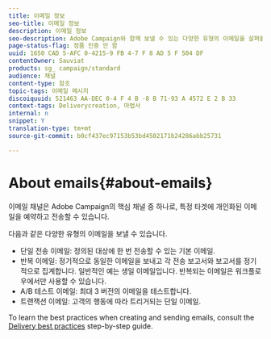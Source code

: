 ```yaml
---
title: 이메일 정보
seo-title: 이메일 정보
description: 이메일 정보
seo-description: Adobe Campaign와 함께 보낼 수 있는 다양한 유형의 이메일을 살펴볼 수 있습니다.
page-status-flag: 정품 인증 안 함
uuid: 1650 CAD 5-AFC 0-4215-9 FB 4-7 F 8 AD 5 F 504 DF
contentOwner: Sauviat
products: sg_ campaign/standard
audience: 채널
content-type: 참조
topic-tags: 이메일 메시지
discoiquuid: 521463 AA-DEC 0-4 F 4 B -8 B 71-93 A 4572 E 2 B 33
context-tags: Deliverycreation, 마법사
internal: n
snippet: Y
translation-type: tm+mt
source-git-commit: b0cf437ec97153b53bd4502171b24286abb25731

---
```



# About emails{#about-emails}

이메일 채널은 Adobe Campaign의 핵심 채널 중 하나로, 특정 타겟에 개인화된 이메일을 예약하고 전송할 수 있습니다.

다음과 같은 다양한 유형의 이메일을 보낼 수 있습니다.

* 단일 전송 이메일: 정의된 대상에 한 번 전송할 수 있는 기본 이메일.
* 반복 이메일: 정기적으로 동일한 이메일을 보내고 각 전송 보고서와 보고서를 정기적으로 집계합니다. 일반적인 예는 생일 이메일입니다. 반복되는 이메일은 워크플로우에서만 사용할 수 있습니다.
* A/B 테스트 이메일: 최대 3 버전의 이메일을 테스트합니다.
* 트랜잭션 이메일: 고객의 행동에 따라 트리거되는 단일 이메일.

To learn the best practices when creating and sending emails, consult the [Delivery best practices](https://docs.campaign.adobe.com/doc/standard/getting_started/en/ACS_DeliveryBestPractices.html) step-by-step guide.
